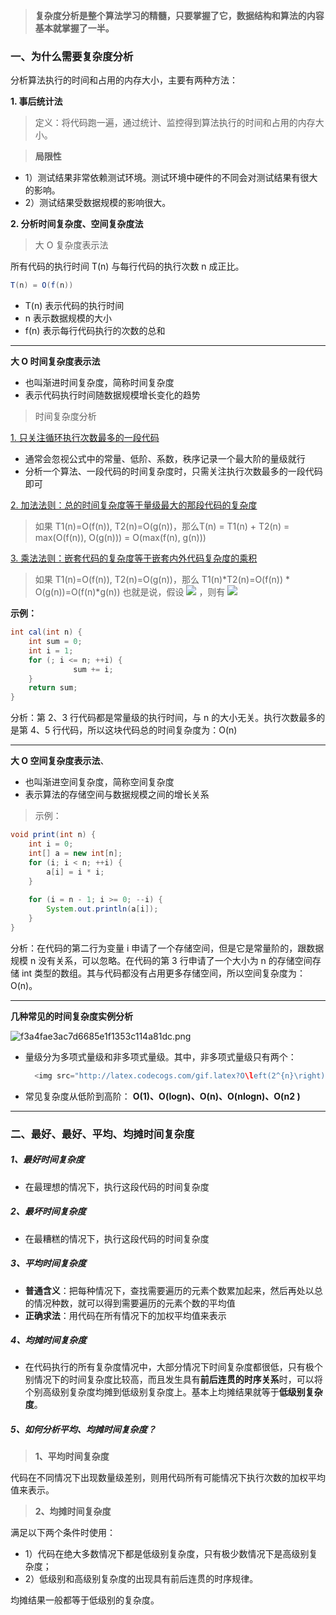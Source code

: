 > **复杂度分析是整个算法学习的精髓，只要掌握了它，数据结构和算法的内容基本就掌握了一半。**

### 一、为什么需要复杂度分析

分析算法执行的时间和占用的内存大小，主要有两种方法：

**1. 事后统计法**

> 定义：将代码跑一遍，通过统计、监控得到算法执行的时间和占用的内存大小。

> **局限性**

- 1）测试结果非常依赖测试环境。测试环境中硬件的不同会对测试结果有很大的影响。
- 2）测试结果受数据规模的影响很大。


**2. 分析时间复杂度、空间复杂度法**

> 大 O 复杂度表示法

所有代码的执行时间 T(n) 与每行代码的执行次数 n 成正比。

```java
T(n) = O(f(n))
```

- T(n) 表示代码的执行时间
- n 表示数据规模的大小
- f(n) 表示每行代码执行的次数的总和

---

**大 O 时间复杂度表示法**

- 也叫渐进时间复杂度，简称时间复杂度
- 表示代码执行时间随数据规模增长变化的趋势

> 时间复杂度分析

<u>1. 只关注循环执行次数最多的一段代码</u>
- 通常会忽视公式中的常量、低阶、系数，秩序记录一个最大阶的量级就行
- 分析一个算法、一段代码的时间复杂度时，只需关注执行次数最多的一段代码即可

<u>2. 加法法则：总的时间复杂度等于量级最大的那段代码的复杂度</u>

> 如果 T1(n)=O(f(n)), T2(n)=O(g(n))，那么T(n) = T1(n) + T2(n) = max(O(f(n)), O(g(n))) = O(max(f(n), g(n)))

<u>3. 乘法法则：嵌套代码的复杂度等于嵌套内外代码复杂度的乘积</u>

> 如果 T1(n)=O(f(n)), T2(n)=O(g(n))，那么 T1(n)*T2(n)=O(f(n)) * O(g(n))=O(f(n)*g(n))
> 也就是说，假设 <img src="http://latex.codecogs.com/gif.latex?T 1(n)=O(n), \quad T 2(n)=O\left(n^{2}\right)" /> ，则有 <img src="http://latex.codecogs.com/gif.latex?\mathrm{T} 1(\mathrm{n}) * \mathrm{T} 2(\mathrm{n})=\mathrm{O}\left(\mathrm{n}^{3}\right)" />


**示例：**

```java
int cal(int n) {
    int sum = 0;
    int i = 1;
    for (; i <= n; ++i) {
              sum += i;
    }
    return sum;
}
```

分析：第 2、3 行代码都是常量级的执行时间，与 n 的大小无关。执行次数最多的是第 4、5 行代码，所以这块代码总的时间复杂度为：O(n)


* * *


**大 O 空间复杂度表示法**、

- 也叫渐进空间复杂度，简称空间复杂度
- 表示算法的存储空间与数据规模之间的增长关系

> 示例：

```java
void print(int n) {
    int i = 0;
    int[] a = new int[n];
    for (i; i < n; ++i) {
        a[i] = i * i;
    }
    
    for (i = n - 1; i >= 0; --i) {
        System.out.println(a[i]);
    }
}
```

分析：在代码的第二行为变量 i 申请了一个存储空间，但是它是常量阶的，跟数据规模 n 没有关系，可以忽略。在代码的第 3 行申请了一个大小为 n 的存储空间存储 int 类型的数组。其与代码都没有占用更多存储空间，所以空间复杂度为：O(n)。

---
**几种常见的时间复杂度实例分析**

![f3a4fae3ac7d6685e1f1353c114a81dc.png](en-resource://database/15622:1)

- 量级分为多项式量级和非多项式量级。其中，非多项式量级只有两个：

    ```java
      <img src="http://latex.codecogs.com/gif.latex?O\left(2^{n}\right)"> 
    ```
    
- 常见复杂度从低阶到高阶：
**O(1)、O(logn)、O(n)、O(nlogn)、O(n2 )**



---
### 二、最好、最好、平均、均摊时间复杂度

##### 1、最好时间复杂度
- 在最理想的情况下，执行这段代码的时间复杂度

##### 2、最坏时间复杂度
- 在最糟糕的情况下，执行这段代码的时间复杂度

##### 3、平均时间复杂度
- **普通含义**：把每种情况下，查找需要遍历的元素个数累加起来，然后再处以总的情况种数，就可以得到需要遍历的元素个数的平均值
- **正确求法**：用代码在所有情况下的加权平均值来表示

##### 4、均摊时间复杂度

- 在代码执行的所有复杂度情况中，大部分情况下时间复杂度都很低，只有极个别情况下的时间复杂度比较高，而且发生具有**前后连贯的时序关系**时，可以将个别高级别复杂度均摊到低级别复杂度上。基本上均摊结果就等于**低级别复杂度**。

##### 5、如何分析平均、均摊时间复杂度？

>**1、平均时间复杂度**

代码在不同情况下出现数量级差别，则用代码所有可能情况下执行次数的加权平均值来表示。

>**2、均摊时间复杂度**

满足以下两个条件时使用：

- 1）代码在绝大多数情况下都是低级别复杂度，只有极少数情况下是高级别复杂度；
- 2）低级别和高级别复杂度的出现具有前后连贯的时序规律。

均摊结果一般都等于低级别的复杂度。
